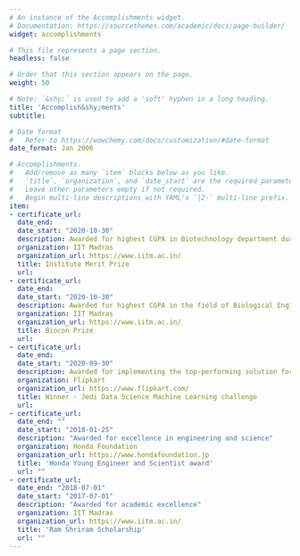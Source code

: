 ```yaml
---
# An instance of the Accomplishments widget.
# Documentation: https://sourcethemes.com/academic/docs/page-builder/
widget: accomplishments

# This file represents a page section.
headless: false

# Order that this section appears on the page.
weight: 50

# Note: `&shy;` is used to add a 'soft' hyphen in a long heading.
title: 'Accomplish&shy;ments'
subtitle:

# Date format
#   Refer to https://wowchemy.com/docs/customization/#date-format
date_format: Jan 2006

# Accomplishments.
#   Add/remove as many `item` blocks below as you like.
#   `title`, `organization`, and `date_start` are the required parameters.
#   Leave other parameters empty if not required.
#   Begin multi-line descriptions with YAML's `|2-` multi-line prefix.
item:
- certificate_url:
  date_end: 
  date_start: "2020-10-30"
  description: Awarded for highest CGPA in Biotechnology department during 57th convocation of IIT Madras
  organization: IIT Madras
  organization_url: https://www.iitm.ac.in/ 
  title: Institute Merit Prize
  url: 
- certificate_url: 
  date_end: 
  date_start: "2020-10-30"
  description: Awarded for highest CGPA in the field of Biological Engineering during 57th convocation of IIT Madras
  organization: IIT Madras
  organization_url: https://www.iitm.ac.in/
  title: Biocon Prize
  url: 
- certificate_url: 
  date_end: 
  date_start: "2020-09-30"
  description: Awarded for implementing the top-performing solution for geocoding
  organization: Flipkart
  organization_url: https://www.flipkart.com/
  title: Winner - Jedi Data Science Machine Learning challenge
  url: 
- certificate_url: 
  date_end: ""
  date_start: "2018-01-25"
  description: "Awarded for excellence in engineering and science"
  organization: Honda Foundation
  organization_url: https://www.hondafoundation.jp
  title: 'Honda Young Engineer and Scientist award'
  url: ""
- certificate_url: 
  date_end: "2018-07-01"
  date_start: "2017-07-01"
  description: "Awarded for academic excellence"
  organization: IIT Madras
  organization_url: https://www.iitm.ac.in/
  title: 'Ram Shriram Scholarship'
  url: ""
---
```

